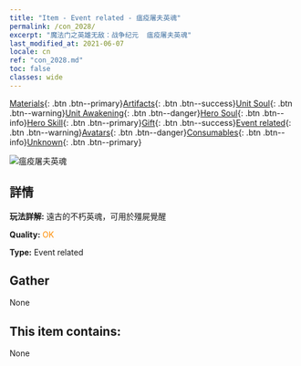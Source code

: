 ```yaml
---
title: "Item - Event related - 瘟疫屠夫英魂"
permalink: /con_2028/
excerpt: "魔法门之英雄无敌：战争纪元  瘟疫屠夫英魂"
last_modified_at: 2021-06-07
locale: cn
ref: "con_2028.md"
toc: false
classes: wide
---
```

 [Materials](/ItemsCN/){: .btn .btn--primary}[Artifacts](/ItemsCN/Artifacts/){: .btn .btn--success}[Unit Soul](/ItemsCN/UnitSoul/){: .btn .btn--warning}[Unit Awakening](/ItemsCN/UnitAwakening/){: .btn .btn--danger}[Hero Soul](/ItemsCN/HeroSoul/){: .btn .btn--info}[Hero Skill](/ItemsCN/HeroSkill/){: .btn .btn--primary}[Gift](/ItemsCN/Gift/){: .btn .btn--success}[Event related](/ItemsCN/Events/){: .btn .btn--warning}[Avatars](/ItemsCN/Avatars/){: .btn .btn--danger}[Consumables](/ItemsCN/Consumables/){: .btn .btn--info}[Unknown](/ItemsCN/Unknown/){: .btn .btn--primary}

 ![瘟疫屠夫英魂](/images/t/juexing_302.png)

## 詳情
 **玩法詳解:** 遠古的不朽英魂，可用於殭屍覺醒

 **Quality:** <span style="color: #FF8C00">OK</span>

 **Type:** Event related

## Gather

  None

## This item contains:

  None

